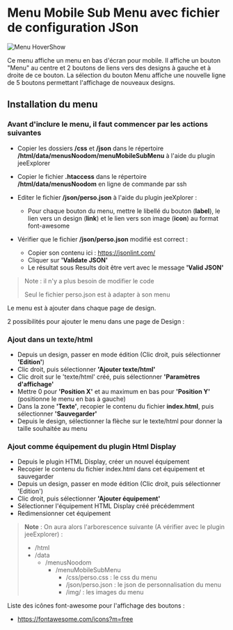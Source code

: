 # Menu Mobile Sub Menu avec fichier de configuration JSon
![Menu HoverShow](./doc/images/menuOuvert.png)

Ce menu affiche un menu en bas d'écran pour mobile.
Il affiche un bouton "Menu" au centre et 2 boutons de liens vers des designs à gauche et à droite de ce bouton.
La sélection du bouton Menu affiche une nouvelle ligne de 5 boutons permettant l'affichage de nouveaux designs.

## Installation du menu

### Avant d'inclure le menu, il faut commencer par les actions suivantes

   - Copier les dossiers **/css** et **/json** dans le répertoire **/html/data/menusNoodom/menuMobileSubMenu** à l'aide du plugin jeeExplorer

   - Copier le fichier **.htaccess** dans le répertoire **/html/data/menusNoodom** en ligne de commande par ssh

   - Editer le fichier **/json/perso.json** à l'aide du plugin jeeXplorer :
        - Pour chaque bouton du menu, mettre le libellé du bouton (**label**), le lien vers un design (**link**) et le lien vers son image (**icon**) au format font-awesome
   - Vérifier que le fichier **/json/perso.json** modifié est correct :
        - Copier son contenu ici : https://jsonlint.com/
        - Cliquer sur **'Validate JSON'**
        - Le résultat sous Results doit être vert avec le message **'Valid JSON'**

>Note : il n'y a plus besoin de modifier le code
>
>Seul le fichier perso.json est à adapter à son menu


Le menu est à ajouter dans chaque page de design.

2 possibilités pour ajouter le menu dans une page de Design :

### Ajout dans un texte/html

   - Depuis un design, passer en mode édition (Clic droit, puis sélectionner **'Edition'**)
   - Clic droit, puis sélectionner **'Ajouter texte/html'**
   - Clic droit sur le 'texte/html' créé, puis sélectionner **'Paramètres d'affichage'**
   - Mettre 0 pour **'Position X'** et au maximum en bas pour **'Position Y'** (positionne le menu en bas à gauche)
   - Dans la zone **'Texte'**, recopier le contenu du fichier **index.html**, puis sélectionner **'Sauvegarder'**
   - Depuis le design, sélectionner la flèche sur le texte/html pour donner la taille souhaitée au menu

### Ajout comme équipement du plugin Html Display

   - Depuis le plugin HTML Display, créer un nouvel équipement
   - Recopier le contenu du fichier index.html dans cet équipement et sauvegarder
   - Depuis un design, passer en mode édition (Clic droit, puis sélectionner 'Edition')
   - Clic droit, puis sélectionner **'Ajouter équipement'**
   - Sélectionner l'équipement HTML Display créé précédemment
   - Redimensionner cet équipement

>**Note** : On aura alors l'arborescence suivante (A vérifier avec le plugin jeeExplorer) :
>
>- /html
>  - /data
>    - /menusNoodom
>      - /menuMobileSubMenu
>        - /css/perso.css : le css du menu
>         - /json/perso.json : le json de personnalisation du menu
>         - /img/ : les images du menu

Liste des icônes font-awesome pour l'affichage des boutons :
- https://fontawesome.com/icons?m=free
